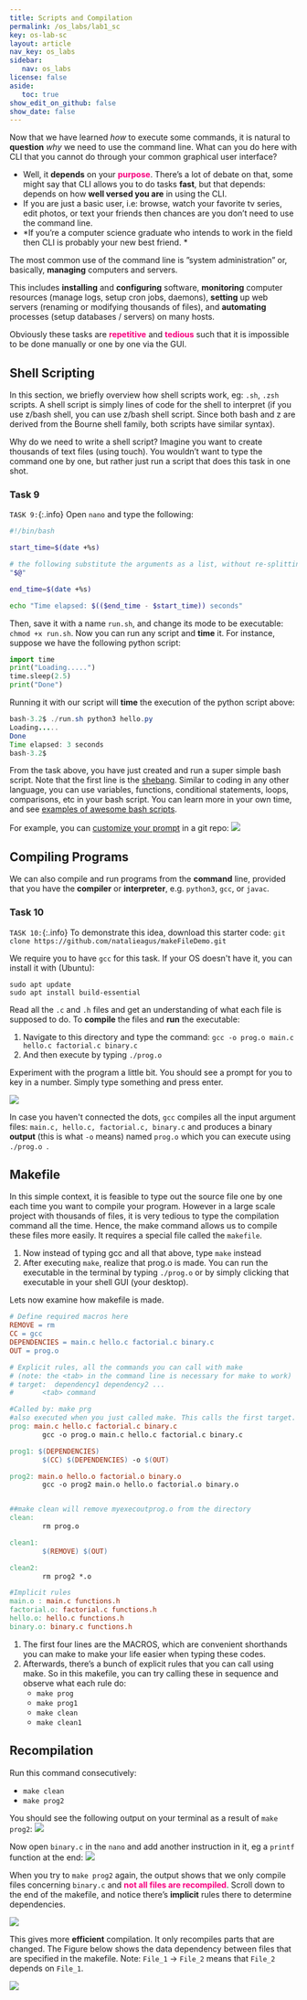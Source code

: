 ```yaml
---
title: Scripts and Compilation
permalink: /os_labs/lab1_sc
key: os-lab-sc
layout: article
nav_key: os_labs
sidebar:
   nav: os_labs
license: false
aside:
   toc: true
show_edit_on_github: false
show_date: false
---
```


Now that we have learned *how* to execute some commands, it is natural to **question** *why* we need to use the command line. What can you do here with CLI that you cannot do through your common graphical user interface? 
* Well, it **depends** on your <span style="color:#f7007f;"><b>purpose</b></span>. There’s a lot of debate on that, some might say that CLI allows you to do tasks **fast**, but that depends: depends on how **well versed you are** in using the CLI. 
* If you are just a basic user, i.e: browse, watch your favorite tv series, edit photos, or text your friends then chances are you don’t need to use the command line. 
* *If you’re a computer science graduate who intends to work in the field then CLI is probably your new best friend. *


The most common use of the command line is ”system administration” or, basically, **managing** computers and servers. 

This includes **installing** and **configuring** software, **monitoring** computer resources (manage logs, setup cron jobs, daemons), **setting** up web servers (renaming or modifying thousands of files), and **automating** processes (setup databases / servers) on many hosts. 

Obviously these tasks are <span style="color:#f7007f;"><b>repetitive</b></span> and <span style="color:#f7007f;"><b>tedious</b></span> such that it is impossible to be done manually or one by one via the GUI.

## Shell Scripting

In this section, we briefly overview how shell scripts work, eg: `.sh`, `.zsh` scripts. A shell script is simply lines of code for the shell to interpret (if you use z/bash shell, you can use z/bash shell script. Since both bash and z are derived from the Bourne shell family, both scripts have similar syntax). 


Why do we need to write a shell script? Imagine you want to create thousands of text files (using touch). You wouldn’t want to type the command one by one, but rather just run a script that does this task in one shot.


### Task 9 
`TASK 9:`{:.info} Open `nano` and type the following:
```bash
#!/bin/bash

start_time=$(date +%s)

# the following substitute the arguments as a list, without re-splitting them on whitespace
"$@" 

end_time=$(date +%s)

echo "Time elapsed: $(($end_time - $start_time)) seconds"
```

Then, save it with a name `run.sh`, and change its mode to be executable: `chmod +x run.sh`. Now you can run any script and **time** it. For instance, suppose we have the following python script:
```python
import time
print("Loading.....")
time.sleep(2.5)
print("Done")
```
Running it with our script will **time** the execution of the python script above:

```java
bash-3.2$ ./run.sh python3 hello.py
Loading.....
Done
Time elapsed: 3 seconds
bash-3.2$ 
```

From the task above, you have just created and run a super simple bash script. Note that the first line is the [shebang](https://en.wikipedia.org/wiki/Shebang_(Unix)). Similar to coding in any other language, you can use variables, functions, conditional statements, loops, comparisons, etc in your bash script. You can learn more in your own time, and see [examples of awesome bash scripts](https://github.com/awesome-lists/awesome-bash). 

For example, you can [customize your prompt](https://github.com/arialdomartini/oh-my-git) in a git repo:
<img src="/50005/assets/images/lab1/20.png"  class="center_seventy"/>


## Compiling Programs
We can also compile and run programs from the **command** line, provided that you have the **compiler** or **interpreter**, e.g. `python3`, `gcc`, or `javac`. 

### Task 10 
`TASK 10:`{:.info} To demonstrate this idea, download this starter code: `git clone https://github.com/natalieagus/makeFileDemo.git`

We require you to have `gcc` for this task. If your OS doesn't have it, you can install it with (Ubuntu): 
```
sudo apt update
sudo apt install build-essential
```

Read all the `.c` and `.h` files and get an understanding of what each file is supposed to do. To **compile** the files and **run** the executable:
1. Navigate to this directory and type the command: `gcc -o prog.o main.c hello.c factorial.c binary.c `
2. And then execute by typing `./prog.o`


Experiment with the program a little bit. You should see a prompt for you to key in a number. Simply type something and press enter.

<img src="/50005/assets/images/lab1/21.png"  class="center_seventy"/>

In case you haven't connected the dots, `gcc` compiles all the input argument files: `main.c, hello.c, factorial.c, binary.c` and produces a binary **output** (this is what `-o` means) named `prog.o` which you can execute using `./prog.o `.

## Makefile 
In this simple context, it is feasible to type out the source file one by one each time you want to compile your program. However in a large scale project with thousands of files, it is very tedious to type the compilation command all the time. Hence, the make command allows us to compile these files more easily. It requires a special file called the `makefile`.

1. Now instead of typing gcc and all that above, type `make` instead
2. After executing `make`, realize that prog.o is made. You can run the executable in the terminal by typing `./prog.o` or by simply clicking that executable in your shell GUI (your desktop).

Lets now examine how makefile is made.

```makefile
# Define required macros here
REMOVE = rm
CC = gcc
DEPENDENCIES = main.c hello.c factorial.c binary.c
OUT = prog.o

# Explicit rules, all the commands you can call with make 
# (note: the <tab> in the command line is necessary for make to work) 
# target:  dependency1 dependency2 ...
#       <tab> command

#Called by: make prg 
#also executed when you just called make. This calls the first target. 
prog: main.c hello.c factorial.c binary.c
        gcc -o prog.o main.c hello.c factorial.c binary.c 

prog1: $(DEPENDENCIES)
        $(CC) $(DEPENDENCIES) -o $(OUT)

prog2: main.o hello.o factorial.o binary.o
        gcc -o prog2 main.o hello.o factorial.o binary.o


##make clean will remove myexecoutprog.o from the directory
clean:
        rm prog.o

clean1: 
        $(REMOVE) $(OUT)

clean2:
        rm prog2 *.o

#Implicit rules
main.o : main.c functions.h
factorial.o: factorial.c functions.h
hello.o: hello.c functions.h
binary.o: binary.c functions.h
```

1. The first four lines are the MACROS, which are convenient shorthands you can make to make your life easier when typing these codes.
2. Afterwards, there’s a bunch of explicit rules that you can call using make. So in this makefile, you can try calling these in sequence and observe what each rule do:
    * `make prog`
    * `make prog1`
    * `make clean`
    * `make clean1`


## Recompilation
Run this command consecutively: 
* `make clean` 
* `make prog2` 

You should see the following output on your terminal as a result of `make prog2`:
<img src="/50005/assets/images/lab1/22.png"  class="center_fifty"/>

Now open `binary.c` in the `nano` and add another instruction in it, eg a `printf` function at the end:
<img src="/50005/assets/images/lab1/23.png"  class="center_fifty"/>

When you try to `make prog2` again, the output shows that we only compile files concerning `binary.c` and <span style="color:#f7007f;"><b>not all files are recompiled</b></span>. Scroll down to the end of the makefile, and notice there’s **implicit** rules there to determine dependencies. 

<img src="/50005/assets/images/lab1/24.png"  class="center_fifty"/>

This gives more **efficient** compilation. It only recompiles parts that are changed. The Figure below shows the data dependency between files that are specified in the makefile. 
Note: `File_1` → `File_2` means that `File_2` depends on `File_1`. 

<img src="/50005/assets/images/lab1/25.png"  class="center_seventy"/>

